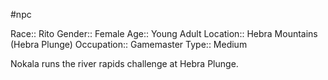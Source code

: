 #npc 

Race:: Rito
Gender:: Female
Age:: Young Adult
Location:: Hebra Mountains (Hebra Plunge)
Occupation:: Gamemaster
Type:: Medium

Nokala runs the river rapids challenge at Hebra Plunge.
